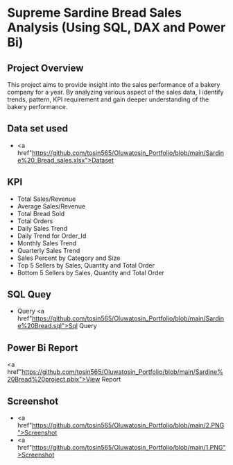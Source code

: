 # Supreme Sardine Bread Sales Analysis (Using SQL, DAX and Power Bi)
## Project Overview
This project aims to provide insight into the sales performance of a bakery company for a year. By analyzing various aspect of the sales data, I identify trends, pattern, KPI requirement and gain deeper understanding of the bakery performance.
## Data set used
- <a href"https://github.com/tosin565/Oluwatosin_Portfolio/blob/main/Sardine%20_Bread_sales.xlsx">Dataset</a>
## KPI
- Total Sales/Revenue
- Average Sales/Revenue
- Total Bread Sold
- Total Orders
- Daily Sales Trend
- Daily Trend for Order_Id
- Monthly Sales Trend
- Quarterly Sales Trend
- Sales Percent by Category and Size
- Top 5 Sellers by Sales, Quantity and Total Order
- Bottom 5 Sellers by Sales, Quantity and Total Order

## SQL Quey
- Query <a href"https://github.com/tosin565/Oluwatosin_Portfolio/blob/main/Sardine%20Bread.sql">Sql Query</a>

## Power Bi Report
<a href"https://github.com/tosin565/Oluwatosin_Portfolio/blob/main/Sardine%20Bread%20project.pbix">View Report</a>

## Screenshot
- <a href"https://github.com/tosin565/Oluwatosin_Portfolio/blob/main/2.PNG">Screenshot</a>
- <a href"https://github.com/tosin565/Oluwatosin_Portfolio/blob/main/1.PNG">Screenshot</a>
